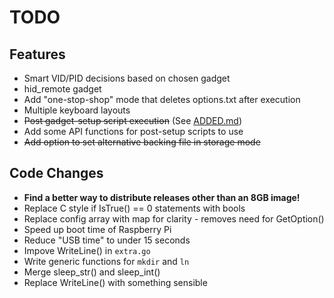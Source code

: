 # TODO

## Features
* Smart VID/PID decisions based on chosen gadget
* hid_remote gadget
* Add "one-stop-shop" mode that deletes options.txt after execution
* Multiple keyboard layouts
* ~~Post gadget-setup script execution~~ (See [ADDED.md](ADDED.md))
* Add some API functions for post-setup scripts to use
* ~~Add option to set alternative backing file in storage mode~~

## Code Changes
* **Find a better way to distribute releases other than an 8GB image!**
* Replace C style if IsTrue() == 0 statements with bools
* Replace config array with map for clarity - removes need for GetOption()
* Speed up boot time of Raspberry Pi
* Reduce "USB time" to under 15 seconds
* Impove WriteLine() in `extra.go`
* Write generic functions for `mkdir` and `ln`
* Merge sleep_str() and sleep_int()
* Replace WriteLine() with something sensible
